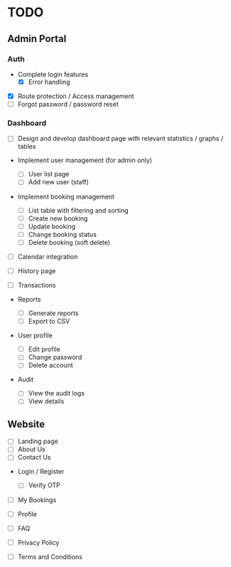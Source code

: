 # TODO

## Admin Portal

### Auth

-   Complete login features
    -   [x] Error handling
-   [x] Route protection / Access management
-   [ ] Forgot password / password reset

### Dashboard

-   [ ] Design and develop dashboard page with relevant statistics / graphs / tables

-   Implement user management (for admin only)

    -   [ ] User list page
    -   [ ] Add new user (staff)

-   Implement booking management

    -   [ ] List table with filtering and sorting
    -   [ ] Create new booking
    -   [ ] Update booking
    -   [ ] Change booking status
    -   [ ] Delete booking (soft delete)

-   [ ] Calendar integration

-   [ ] History page

-   [ ] Transactions

-   Reports

    -   [ ] Generate reports
    -   [ ] Export to CSV

-   User profile

    -   [ ] Edit profile
    -   [ ] Change password
    -   [ ] Delete account

-   Audit
    -   [ ] View the audit logs
    -   [ ] View details

## Website

-   [ ] Landing page
-   [ ] About Us
-   [ ] Contact Us

-   Login / Register

    -   [ ] Verify OTP

-   [ ] My Bookings
-   [ ] Profile

-   [ ] FAQ
-   [ ] Privacy Policy
-   [ ] Terms and Conditions
